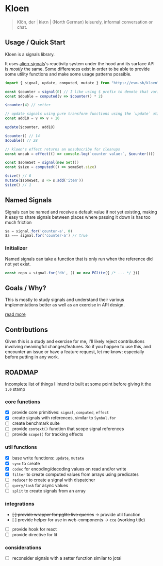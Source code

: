 # Kloen

> Klön, der | kløːn |
>   (North German) leisurely, informal conversation or chat.

## Usage / Quick Start

Kloen is a signals library.

It uses [alien-signals]'s reactivity system under the hood and its surface API is *mostly* the same.
Some differences exist in order to be able to provide some utility functions and make some usage patterns possible.

```js
import { signal, update, computed, mutate } from "https://esm.sh/kloen"

const $counter = signal(0) // I like using $ prefix to denote that variable contains a signal
const $double = computed(v => $counter() * 2)

$counter(4) // setter

// update signals using pure transform functions using the `update` utility
const add10 = v => v + 10

update($counter, add10)

$counter() // 14
$double() // 28

// kloen's effect returns an unsubscribe for cleanups
const unsub = effect(() => console.log(`counter value:`, $counter()))

const $someSet = signal(new Set())
const $size = computed(() => someSet.size)

$size() // 0
mutate($someSet, s => s.add('item'))
$size() // 1

```

## Named Signals

Signals can be named and receive a default value if not yet existing,
making it easy to share signals between places where passing it down is
has too much friction

```js
$a = signal.for('counter-a', 0)
$a === signal.for('counter-a') // true
```

### Initializer 

Named signals can take a function that is only run when the reference did not yet exist.

```js
const repo = signal.for('db', () => new PGlite({ /* ... */ }))
```

## Goals / Why?

This is mostly to study signals and understand their various implementations better as well as an exercise in API design.

[read more](./dev-docs/why.md)

## Contributions

Given this is a study and exercise for me, I'll likely reject contributions involving meaningful changes/features.
So if you happen to use this, and encounter an issue or have a feature request, let me know; especially before putting in any work.

## ROADMAP

Incomplete list of things I intend to built at some point before giving it the `1.0` stamp

### core functions
- [x] provide core primitives: `signal`, `computed`, `effect`
- [x] create signals with references, similar to `Symbol.for`
- [ ] create benchmark suite
- [ ] provide `context()` function that scope signal references
- [ ] provide `scope()` for tracking effects

### util functions
- [x] base write functions: `update`, `mutate`
- [x] `sync` to create 
- [x] `codec` for encoding/decoding values on read and/or write
- [x] `filter` to create computed values from arrays using predicates
- [ ] `reducer` to create a signal with dispatcher
- [ ] `query/task` for async values
- [ ] `split` to create signals from an array

### integrations

- ~~[ ] provide wrapper for pglite live queries~~ -> provide util function
- ~~[ ] provide helper for use in web-components~~ -> `cce` (working title)
- [ ] provide hook for react
- [ ] provide directive for lit

### considerations
- [ ] reconsider signals with a setter function similar to jotai

[alien-signals]: https://github.com/stackblitz/alien-signals
